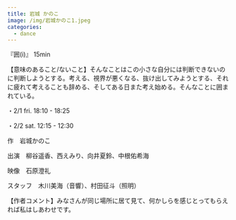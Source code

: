 ```yaml
---
title: 岩城 かのこ
image: /img/岩城かのこ1.jpeg
categories:
  - dance
---
```

『囲(i)』 15min

【意味のあること/ないこと】そんなことはこの小さな自分には判断できないのに判断しようとする。考える、視界が悪くなる、抜け出してみようとする、それに疲れて考えることも辞める、そしてある日また考え始める。そんなことに囲まれている。

・2/1 fri.  18:10 - 18:25

・2/2 sat. 12:15 - 12:30

作　岩城かのこ

出演　柳谷遥香、西えみり、向井夏鈴、中根佑希海

映像　石原澄礼

スタッフ　木川美海（音響）、村田征斗（照明）

【作者コメント】みなさんが同じ場所に居て見て、何かしらを感じとってもらえれば私はしあわせです。
